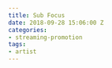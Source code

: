 ```yaml
---
title: Sub Focus
date: 2018-09-28 15:06:00 Z
categories:
- streaming-promotion
tags:
- artist
---
```


